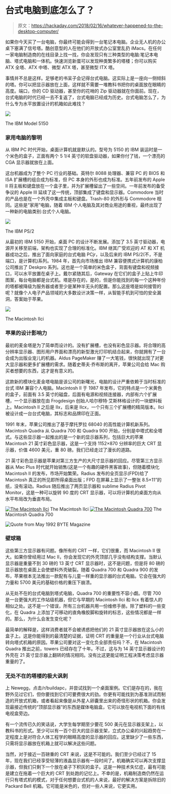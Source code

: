 # 台式电脑到底怎么了？

> 原文：<https://hackaday.com/2018/02/16/whatever-happened-to-the-desktop-computer/>

如果你今天买了一台电脑，你最终可能会得到一台笔记本电脑。企业无人机的办公桌下塞满了信号塔。酷创意型的人在他们的开放式办公室里乱扔 iMacs。在任何一家电脑制造商的在线目录上找一找，你会发现只有三种类型的电脑:笔记本电脑、塔式电脑和一体机。快速浏览新蛋可以发现种类繁多的塔楼；你可以购买 ATX 全塔、ATX 中塔、微型 ATX 塔，甚至微型 ITX 塔。

事情并不总是这样。足够老的书呆子会记得台式电脑。这实际上是一座向一侧倾斜的塔。你可以把显示器放在上面，这样就不需要一堆教科书把你的桌面放在眼睛的高度。端口，你的 CD 驱动器，甚至你的花哨的 Zip 驱动器就在你面前。现在，台式电脑的时代已经一去不复返了，台式电脑已经成为历史。台式电脑怎么了，为什么专为水平放置设计的机箱如此难找？

[![](img/401fa723f4481600c877607ebd7aae77.png)](https://hackaday.com/wp-content/uploads/2018/02/5150.png)

The IBM Model 5150

### 家用电脑的黎明

从 IBM PC 时代开始，桌面计算机就是默认的。型号为 5150 的 IBM 装运时是一个米色的盒子，正面有两个 5 1/4 英寸的软盘驱动器，如果你付了钱，一个漂亮的 CGA 显示器就放在上面。

这台机器成为了整个 PC 行业的基础。英特尔 8088 处理器、兼容 PC 的 BIOS 和 ISA 扩展槽的组合成为标准，但 PC 本身的外形也成为标准。五年前发布的 Apple II 将主板和键盘放在一个盒子里，并为扩展槽留出了一些空间。一年前发布的备受争议的 Apple III 延续了这一传统，顶部集成了键盘和显示器。Commodore 当时的产品也是在一个外壳中集成主板和键盘。Trash-80 的外形与 Commodore 相同。这些是“家用”电脑，随着 IBM 个人电脑及其对商业用途的重视，最终出现了一种新的电脑类别:台式个人电脑。

[![](img/bd381837c8f46e51a64f4c213061c5bf.png)](https://hackaday.com/wp-content/uploads/2018/02/ps1.png)

The IBM PS/2

从最初的 IBM 5150 开始，桌面 PC 的设计不断发展。添加了 3.5 英寸驱动器，电源开关移至前端，架构也实现了合理的标准化。IBM 继其广受欢迎的 AT 和 XT 机器成功之后，推出了面向家庭的台式电脑 PCjr，以及后来的 IBM PS/2(不，不是端口，是计算机)系列。1984 年，首先向市场推出 IBM 兼容便携式计算机的康柏公司推出了 Deskpro 系列。这也是一个简单的米色盒子，背面有键盘和视频接口，可以水平放置在桌子上。戴尔紧随其后，Gateway 在它们的盒子上贴上牛印图案，每台电脑都是台式机。塔是存在的，是的，但是你能找到的每一个这种年份的塔都被降级为服务器或者至少是某种半无头的配置。那么这座塔是如何接管的呢？就像个人电子产品领域的大多数设计决策一样，从智能手机到可怕的安全漏洞，答案始于苹果。

[![](img/239f03ead015eeb23a4147cb35160b03.png)](https://hackaday.com/wp-content/uploads/2018/02/iici.png)

The Macintosh IIci

### 苹果的设计影响力

最初的麦金塔是为了简单而设计的。没有扩展槽，也没有彩色显示器。将合理的高分辨率显示器、图形用户界面和漂亮的新型激光打印机结合起来，你就拥有了一台会成为出版业宠儿的机器。Aldus PageMaker 赚了一大笔钱，很快就出现了对更大显示器和更多扩展槽的需求。随着史蒂夫·乔布斯的离开，苹果公司会给 Mac 购买者想要的东西，这才是有意义的。

这款新的模块化麦金塔电脑是该公司的新曙光，电脑的设计严重依赖于当时标准的台式 IBM 兼容个人电脑。Macintosh II 于 1987 年发布，它的特点是一个米黄色的盒子，前面有 3.5 英寸的磁盘，后面有电源和视频连接器，内部有六个扩展槽，一个显示器放在由 Frogdesign 创始人哈尔穆特·艾斯林格设计的一块塑料板上。Macintosh II 之后是 IIx，后来是 IIcx，一个只有三个扩展槽的精简版本。IIci 被设计成一台台式电脑，其标志和品牌印在正面。

1991 年末，苹果公司推出了基于摩托罗拉 68040 的高性能计算机新系列。Macintosh Quadra 从 Quadra 700 和 Quadra 900 开始，分别是中塔式和全塔式。与这些显示器一起推出的是一个新的显示器系列，包括巨大的苹果 Macintosh 21 英寸彩色显示器，这是一个支持 1152×870 分辨率的巨大 CRT 显示器，价值 4600 美元，重 80 磅。我们已经走过了漫长的道路。

21 英寸彩色显示器是苹果对第三方生产的大尺寸显示器的回应。尽管第三方显示器从 Mac Plus 时代就开始销售(这是一个有趣的硬件黑客故事)，但随着模块化 Macintosh II 的发布，市场开始繁荣。Radius 发布的全页显示(FPD)给了 Macintosh 真正的所见即所得桌面出版；FPD 在屏幕上显示了一整张 8.5×11”的纸，没有滚动。Radius 随后推出了两页显示器和 sublime Radius Pivot Monitor，这是一种可以旋转 90 度的 CRT 显示器，可以将计算机的桌面方向从水平布局改为垂直布局。

 [![The Macintosh IIci](img/67b7865e73982459b40c1f15c58e6282.png "IIci")](https://i0.wp.com/hackaday.com/wp-content/uploads/2018/02/iici1.png?ssl=1) The Macintosh IIci [![The Macintosh Quadra 700](img/1bda7ccba4ec9f50339883d9f1547a24.png "Quadra700")](https://i0.wp.com/hackaday.com/wp-content/uploads/2018/02/quadra700.png?ssl=1) The Macintosh Quadra 700

![Quote from May 1992 BYTE Magazine](img/6eef778cada5cf90c2a32d3855dc5600.png)

### 壁球箱

这些第三方显示器有问题。像所有的 CRT 一样，它们很重，而 Macintosh II 很大。如果你曾经用过 Mac II，你会发现它的外壳顶部几乎没有结构支撑。当默认显示器是重量不到 30 磅的 13 英寸 CRT 显示器时，这不是问题，但是将 80 磅的显示器放在桌面上会使塑料外壳破裂。随着 Quadra 700 和 Quadra 900 的发布，苹果根本无法推出一款配有与儿童一样重的显示器的台式电脑。它会在强大的力量和 5700 美元的基础价格的重压下崩溃。

从无处不在的台式电脑到塔式电脑，Quadra 700 的重要性不容小觑。尽管 700 是一台更强大的工作站级机器，但它与早期的 Macintosh IIci 和 IIcx 有着惊人的相似之处。这不是一个错误，所有三台机器共用一份维修手册。除了塑料的一些变化，在 Quadra 上添加了可移动的直角橡胶脚和旋转的标志，这些情况都是一样的。那么，为什么会发生变化呢？

最简单的解释是，这样消费者就不会被诱惑把他们的 21 英寸显示器放在这么小的盒子上。这是你能得到的最清楚的证据，证明 CRT 的重量是一个行业从台式电脑转向塔式机箱的原因。苹果公司要对这一变化负全部责任吗？不，在 Macintosh Quadra 推出之前，towers 已经存在了十年。不过，这与为 14 英寸显示器设计的外壳在 21 英寸显示器上翻转的情况相同。没有比这更能证明工程决策考虑显示器重量的了。

### 无处不在的塔楼的极大讽刺

上 Newegg，点击/r/buildapc，并尝试找到一个桌面案例。它们是存在的，我在野外见过它们，但你要找到它们可要费很大的劲。你更有可能找到为基准测试而制造的开放式机箱，或者看起来像是从外星人卵囊里出来的奇怪形状的机箱。你会发现最接近传统的“顶部显示器”的东西是媒体电脑盒，它可以放在电视机下面的有线电视盒旁边。

有一个流传已久的笑话说，大学生每学期至少要花 500 美元在显示器支架上，以教科书的形式。至少可以有一百个巨大的显示器支架，立式办公桌的兴起趋势在一定程度上是对符合人体工程学的眼睛高度的显示器的回应。这里缺少了一些东西，只需将显示器放在机箱上就可以解决这些问题。

当然，对于接近一百磅重的 CRT 来说，这是不可能的。我们至少已经过了 15 年，现在我们已经享受轻薄的液晶显示器有一段时间了。机箱确实可以再次支撑显示器，但我们只剩下一个放在桌子下积灰的盒子。这是一种技术失忆症，最有可能是建立在拖着一个巨大的 CRT 到处跑的记忆上。不幸的是，机箱制造商仍然在运行只有塔式机的模式，对于任何想要台式机的人来说，最好的解决方案是拆除旧的 Packard Bell 机箱。它可能是米色的，但对一些人来说，它更实用。